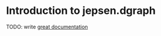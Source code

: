 # Introduction to jepsen.dgraph

TODO: write [great documentation](https://jacobian.org/writing/what-to-write/)
